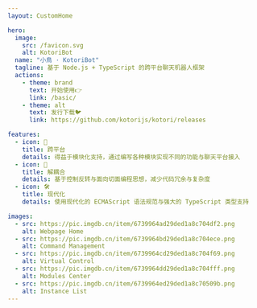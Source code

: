 ```yaml
---
layout: CustomHome

hero:
  image:
    src: /favicon.svg
    alt: KotoriBot
  name: "小鳥 · KotoriBot"
  tagline: 基于 Node.js + TypeScript 的跨平台聊天机器人框架
  actions:
    - theme: brand
      text: 开始使用👉
      link: /basic/
    - theme: alt
      text: 发行下载🐦
      link: https://github.com/kotorijs/kotori/releases

features:
  - icon: 🚀
    title: 跨平台
    details: 得益于模块化支持，通过编写各种模块实现不同的功能与聊天平台接入
  - icon: 🧩
    title: 解耦合
    details: 基于控制反转与面向切面编程思想，减少代码冗余与复杂度
  - icon: 🛠️
    title: 现代化
    details: 使用现代化的 ECMAScript 语法规范与强大的 TypeScript 类型支持

images:
  - src: https://pic.imgdb.cn/item/6739964ad29ded1a8c704df2.png
    alt: Webpage Home
  - src: https://pic.imgdb.cn/item/6739964bd29ded1a8c704ece.png
    alt: Command Management
  - src: https://pic.imgdb.cn/item/6739964cd29ded1a8c704f69.png
    alt: Virtual Control
  - src: https://pic.imgdb.cn/item/6739964dd29ded1a8c704fff.png
    alt: Modules Center
  - src: https://pic.imgdb.cn/item/6739964ed29ded1a8c70509b.png
    alt: Instance List
---
```

